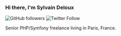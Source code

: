 ### Hi there, I'm Sylvain Deloux

![GitHub followers](https://img.shields.io/github/followers/sylvaindeloux?style=for-the-badge)
![Twitter Follow](https://img.shields.io/twitter/follow/eaxfr?style=for-the-badge)

Senior PHP/Symfony freelance living in Paris, France.
